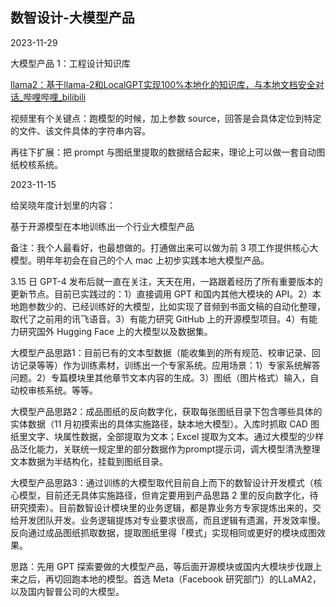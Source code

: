 ## 数智设计-大模型产品




2023-11-29

大模型产品 1：工程设计知识库

[llama2：基于llama-2和LocalGPT实现100%本地化的知识库，与本地文档安全对话\_哔哩哔哩\_bilibili](https://www.bilibili.com/video/BV1x14y1z7Lc/?spm_id_from=333.999.0.0&vd_source=280fc27368a92928cafc2cb72c54a549)

视频里有个关键点：跑模型的时候，加上参数 source，回答是会具体定位到特定的文件、该文件具体的字符串内容。

再往下扩展：把 prompt 与图纸里提取的数据结合起来，理论上可以做一套自动图纸校核系统。


2023-11-15

给吴晓年度计划里的内容：

基于开源模型在本地训练出一个行业大模型产品

备注：我个人最看好，也最想做的。打通做出来可以做为前 3 项工作提供核心大模型。明年年初会在自己的个人 mac 上初步实践本地大模型产品。

3.15 日 GPT-4 发布后就一直在关注，天天在用，一路跟着经历了所有重要版本的更新节点。目前已实践过的：1）直接调用 GPT 和国内其他大模块的 API。2）本地跑参数少的、已经训练好的大模型，比如实现了音频到书面文稿的自动化整理，取代了之前用的讯飞语音。3）有能力研究 GitHub 上的开源模型项目。4）有能力研究国外 Hugging Face 上的大模型以及数据集。

大模型产品思路1：目前已有的文本型数据（能收集到的所有规范、校审记录、回访记录等等）作为训练素材，训练出一个专家系统。应用场景：1）专家系统解答问题。2）专篇模块里其他章节文本内容的生成。3）图纸（图片格式）输入，自动校审核系统。等等。

大模型产品思路2：成品图纸的反向数字化，获取每张图纸目录下包含哪些具体的实体数据（11 月初摸索出的具体实施路径，缺本地大模型）。入库时抓取 CAD 图纸里文字、块属性数据，全部提取为文本；Excel 提取为文本。通过大模型的少样品泛化能力，关联统一规定里的部分数据作为prompt提示词，调大模型清洗整理文本数据为半结构化，挂载到图纸目录。

大模型产品思路3：通过训练的大模型取代目前自上而下的数智设计开发模式（核心模型，目前还无具体实施路径，但肯定要用到产品思路 2 里的反向数字化，待研究摸索）。目前数智设计模块里的业务逻辑，都是靠业务方专家提炼出来的，交给开发团队开发。业务逻辑提炼对专业要求很高，而且逻辑有遗漏，开发效率慢。反向通过成品图纸抓取数据，提取图纸里得「模式」实现相同或更好的模块成图效果。

思路：先用 GPT 探索要做的大模型产品，等后面开源模块或国内大模块步伐跟上来之后，再切回跑本地的模型。首选 Meta（Facebook 研究部门）的LLaMA2，以及国内智普公司的大模型。
